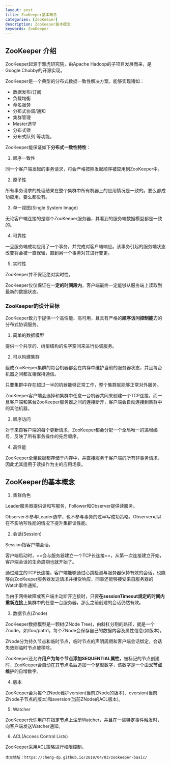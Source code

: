 ```yaml
---
layout: post
title: ZooKeeper基本概念
categories: [ZooKeeper]
description: ZooKeeper基本概念
keywords: ZooKeeper
---
```


## ZooKeeper 介绍

ZooKeeper起源于雅虎研究院，由Apache Hadoop的子项目发展而来，是Google Chubby的开源实现。

ZooKeeper是一个典型的分布式数据一致性解决方案。能够实现诸如：
- 数据发布/订阅
- 负载均衡
- 命名服务
- 分布式协调/通知
- 集群管理
- Master选举
- 分布式锁
- 分布式队列
等功能。

ZooKeeper能保证如下**分布式一致性特性**：
1. 顺序一致性

同一个客户端发起的事务请求，将会严格按照发起顺序被应用到ZooKeeper中。

2. 原子性

所有事务请求的处理结果在整个集群中所有机器上的应用情况是一致的。要么都成功应用，要么都没有。

3. 单一视图(Single System Image)

无论客户端连接的是哪个ZooKeeper服务器，其看到的服务端数据模型都是一致的。

4. 可靠性

一旦服务端成功应用了一个事务，并完成对客户端响应。该事务引起的服务端状态改变将会被一直保留，直到另一个事务对其进行变更。

5. 实时性

ZooKeeper并不保证绝对实时性。

ZooKeeper仅仅保证在**一定的时间段内**，客户端最终一定能够从服务端上读取到最新的数据状态。

### ZooKeeper的设计目标

ZooKeeper致力于提供一个高性能、高可用，且具有严格的**顺序访问控制能力**的分布式协调服务。

1. 简单的数据模型

提供一个共享的、树型结构的名字空间来进行协调服务。

2. 可以构建集群

组成ZooKeeper集群的每台机器都会在内存中维护当前的服务器状态，并且每台机器之间都互相保持通信。

只要集群中存在超过一半的机器能够正常工作，整个集群就能够正常对外服务。

ZooKeeper客户端会选择和集群中任意一台机器共同来创建一个TCP连接，而一旦客户端和某台ZooKeeper服务器之间的连接断开，客户端会自动连接到集群中的其他机器。

3. 顺序访问

对于来自客户端的每个更新请求，ZooKeeper都会分配一个全局唯一的递增编号，反映了所有事务操作的先后顺序。

4. 高性能

ZooKeeper全量数据都存储于内存中，并直接服务于客户端的所有非事务请求，因此尤其适用于读操作为主的应用场景。

## ZooKeeper的基本概念

1. 集群角色

Leader服务器提供读和写服务，Follower和Observer提供读服务。

Observer不参与Leader选举，也不参与事务的过半写成功策略。Observer可以在不影响写性能的情况下提升集群读性能。

2. 会话(Session)

Session指客户端会话。

客户端启动时，==会与服务器建立一个TCP长连接==，从第一次连接建立开始，客户端会话的生命周期也就开始了。

通过建立的TCP长连接，客户端能够通过心跳检测与服务器保持有效的会话，也能够向ZooKeeper服务器发送请求并接受响应，同事还能够接受来自服务器的Watch事件通知。

当由于网络故障或客户端主动断开连接时，只要**在sessionTimeout规定的时间内重新连接**上集群中的任意一台服务器，那么之前创建的会话仍然有效。

3. 数据节点(Znode)

ZooKeeper数据模型是一颗树(ZNode Tree)，由斜杠分割的路径，就是一个Znode，如/foo/path1。每个ZNode会保存自己的数据内容及属性信息(如版本)。

ZNode分为持久节点和临时节点，临时节点的声明周期和客户端会话绑定，会话失效则临时节点被移除。

ZooKeeper还允许**用户为每个节点添加SEQUENTIAL属性**，被标记的节点创建时，ZooKeeper会自动在其节点名后追加一个整型数字，该数字是一个由**父节点维护**的自增数字。

4. 版本

ZooKeeper会为每个ZNode维护version(当前ZNode的版本)、cversion(当前ZNode子节点的版本)和aversion(当前ZNode的ACL版本)。

5. Watcher

ZooKeeper允许用户在指定节点上注册Watcher，并且在一些特定事件触发时，向客户端发送Watcher通知。

6. ACL(Access Control Lists)

ZooKeeper采用ACL策略进行权限控制。

 
```
本文地址：https://cheng-dp.github.io/2019/04/03/zookeeper-basic/
```
 
